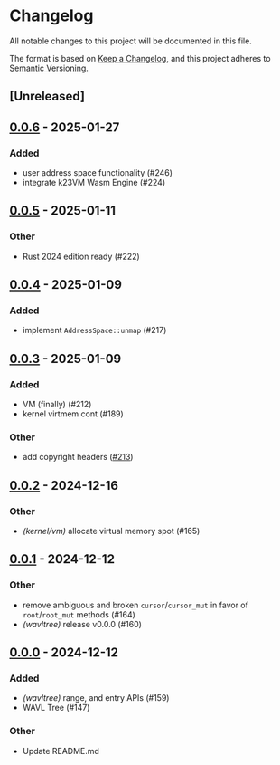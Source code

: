 # Changelog

All notable changes to this project will be documented in this file.

The format is based on [Keep a Changelog](https://keepachangelog.com/en/1.0.0/),
and this project adheres to [Semantic Versioning](https://semver.org/spec/v2.0.0.html).

## [Unreleased]

## [0.0.6](https://github.com/starlarkstudios/k23/compare/v0.0.5...v0.0.6) - 2025-01-27

### Added

- user address space functionality (#246)
- integrate k23VM Wasm Engine (#224)

## [0.0.5](https://github.com/JonasKruckenberg/k23/compare/v0.0.4...v0.0.5) - 2025-01-11

### Other

- Rust 2024 edition ready (#222)

## [0.0.4](https://github.com/JonasKruckenberg/k23/compare/v0.0.3...v0.0.4) - 2025-01-09

### Added

- implement `AddressSpace::unmap` (#217)

## [0.0.3](https://github.com/JonasKruckenberg/k23/compare/v0.0.2...v0.0.3) - 2025-01-09

### Added

- VM (finally) (#212)
- kernel virtmem cont (#189)

### Other

- add copyright headers ([#213](https://github.com/JonasKruckenberg/k23/pull/213))

## [0.0.2](https://github.com/JonasKruckenberg/k23/compare/v0.0.1...v0.0.2) - 2024-12-16

### Other

- *(kernel/vm)* allocate virtual memory spot (#165)

## [0.0.1](https://github.com/JonasKruckenberg/k23/compare/v0.0.0...v0.0.1) - 2024-12-12

### Other

- remove ambiguous and broken `cursor`/`cursor_mut` in favor of `root`/`root_mut` methods (#164)
- *(wavltree)* release v0.0.0 (#160)

## [0.0.0](https://github.com/JonasKruckenberg/k23/releases/tag/v0.0.0) - 2024-12-12

### Added

- *(wavltree)* range, and entry APIs (#159)
- WAVL Tree (#147)

### Other

- Update README.md
